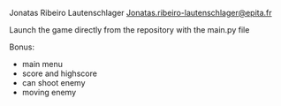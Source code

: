 Jonatas Ribeiro Lautenschlager
Jonatas.ribeiro-lautenschlager@epita.fr

Launch the game directly from the repository with the main.py file

Bonus:
- main menu
- score and highscore
- can shoot enemy
- moving enemy
